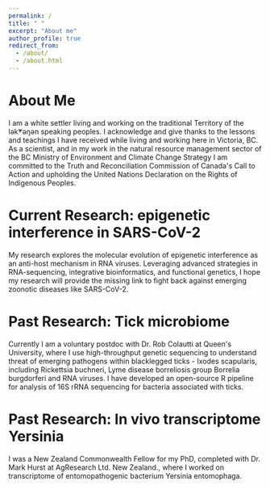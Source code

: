 ```yaml
---
permalink: /
title: " "
excerpt: "About me"
author_profile: true
redirect_from: 
  - /about/
  - /about.html
---
```


About Me
======

I am a white settler living and working on the traditional Territory of the lək̓ʷəŋən speaking peoples. I acknowledge and give thanks to the lessons and teachings I have received while living and working here in Victoria, BC. As a scientist, and in my work in the natural resource management sector of the BC Ministry of Environment and Climate Change Strategy I am committed to the Truth and Reconciliation Commission of Canada's Call to Action and upholding the United Nations Declaration on the Rights of Indigenous Peoples.

Current Research: epigenetic interference in SARS-CoV-2
======

My research explores the molecular evolution of epigenetic interference as an anti-host mechanism in RNA viruses. Leveraging advanced strategies in RNA-sequencing, integrative bioinformatics, and functional genetics, I hope my research will provide the missing link to fight back against emerging zoonotic diseases like SARS-CoV-2. 

Past Research: Tick microbiome
======

Currently I am a voluntary postdoc with Dr. Rob Colautti at Queen's University, where I use high-throughput genetic sequencing to understand threat of emerging pathogens within blacklegged ticks - Ixodes scapularis, including Rickettsia buchneri, Lyme disease borreliosis group Borrelia burgdorferi and RNA viruses. I have developed an open-source R pipeline for analysis of 16S rRNA sequencing for bacteria associated with ticks.

Past Research: In vivo transcriptome Yersinia
======

I was a New Zealand Commonwealth Fellow for my PhD, completed with Dr. Mark Hurst at AgResearch Ltd. New Zealand., where I worked on transcriptome of entomopathogenic bacterium Yersinia entomophaga.
